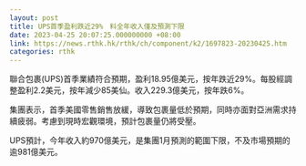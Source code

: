```yaml
---
layout: post
title: UPS首季盈利跌近29%　料全年收入僅及預測下限
date: 2023-04-25 20:07:25.000000000 +08:00
link: https://news.rthk.hk/rthk/ch/component/k2/1697823-20230425.htm
categories: rthk
---
```


聯合包裹(UPS)首季業績符合預期，盈利18.95億美元，按年跌近29%。每股經調整盈利2.2美元，按年減少85美仙。收入229.3億美元，按年跌6%。

集團表示，首季美國零售銷售放緩，導致包裹量低於預期，同時亦面對亞洲需求持續疲弱。考慮到現時宏觀環境，預計包裹量仍將受壓。

UPS預計，今年收入約970億美元，是集團1月預測的範圍下限，不及市場預期的逾981億美元。
